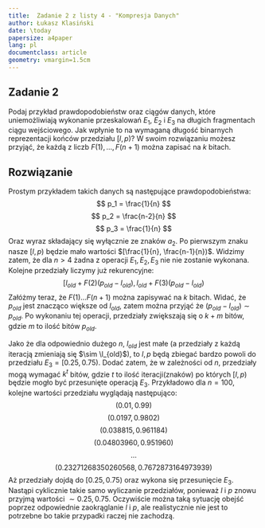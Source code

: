 ```yaml
---
title:  Zadanie 2 z listy 4 - "Kompresja Danych"
author: Łukasz Klasiński
date: \today
papersize: a4paper
lang: pl
documentclass: article
geometry: vmargin=1.5cm
---
```



## Zadanie 2
Podaj przykład prawdopodobieństw oraz ciągów danych, które uniemożliwiają wykonanie przeskalowań
$E_1$, $E_2$ i $E_3$ na długich fragmentach ciągu wejściowego. Jak wpłynie to na wymaganą długość binarnych
reprezentacji końców przedziału $[l, p)$? W swoim rozwiązaniu możesz przyjąć, że każdą z liczb
$F(1),\ldots,F(n+1)$ można zapisać na $k$ bitach.

## Rozwiązanie

Prostym przykładem takich danych są następujące prawdopodobieństwa:
$$
    p_1 = \frac{1}{n}
$$
$$
    p_2 = \frac{n-2}{n}
$$
$$
    p_3 = \frac{1}{n}
$$
Oraz wyraz składający się wyłącznie ze znaków $a_2$. Po pierwszym znaku nasze $[l,p)$ będzie mało wartości $[\frac{1}{n}, \frac{n-1}{n})$. Widzimy zatem, że dla $n > 4$ żadna z operacji $E_1, E_2, E_3$ nie nie zostanie wykonana. Kolejne przedziały liczymy już rekurencyjne: 
$$
[l_{old} + F(2)(p_{old} - l_{old}), l_{old} + F(3)(p_{old} - l_{old})
$$
Załóżmy teraz, że $F(1)\ldots F(n+1)$ można zapisywać na $k$ bitach. Widać, że $p_{old}$ jest znacząco większe od $l_{old}$, 
zatem można przyjąć że $(p_{old} - l_{old}) \sim p_{old}$. Po wykonaniu tej operacji, przedziały zwiększają się o $k + m$ bitów, gdzie $m$ to ilość bitów $p_{old}$.

Jako że dla odpowiednio dużego $n$, $l_{old}$ jest małe (a przedziały z każdą iteracją zmieniają się $\sim \l_{old}$), to
$l, p$ będą zbiegać bardzo powoli do przedziału $E_3 = [0.25, 0.75)$. Dodać zatem, że w zależności od $n$, przedziały mogą wymagać $k^t$ bitów, gdzie $t$ to ilość iteracji(znaków) po których $[l, p)$ będzie mogło być przesunięte operacją $E_3$.
Przykładowo dla $n = 100$, kolejne wartości przedziału wyglądają następująco:
$$
(0.01,0.99)
$$
$$
(0.0197,0.9802)
$$
$$
(0.038815,0.961184)
$$
$$
(0.04803960,0.951960)
$$
$$
\ldots
$$
$$
(0.23271268350260568,0.7672873164973939)
$$
Aż przedziały dojdą do $[0.25, 0.75)$ oraz wykona się przesunięcie $E_3$. Nastąpi cyklicznie takie samo wyliczanie przedziałów, ponieważ $l$ i $p$ znowu przyjmą wartości $\sim 0.25, 0.75$.
Oczywiście można taką sytuację obejść poprzez odpowiednie zaokrąglanie $l$ i $p$, ale realistycznie nie jest to potrzebne bo takie przypadki raczej nie zachodzą.